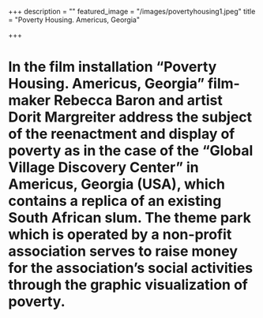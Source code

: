 +++
description = ""
featured_image = "/images/povertyhousing1.jpeg"
title = "Poverty Housing. Americus, Georgia"

+++
# In the film installation “Poverty Housing. Americus, Georgia” film-maker Rebecca Baron and artist Dorit Margreiter address the subject of the reenactment and display of poverty as in the case of the “Global Village Discovery Center” in Americus, Georgia (USA), which contains a replica of an existing South African slum. The theme park which is operated by a non-profit association serves to raise money for the association’s social activities through the graphic visualization of poverty.